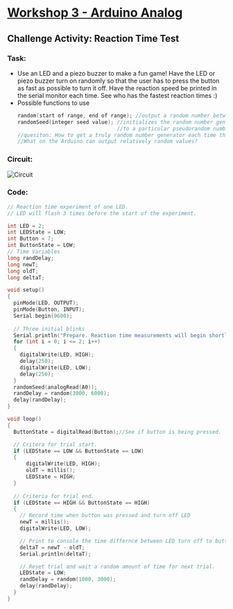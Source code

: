 # [Workshop 3 - Arduino Analog](https://bmesbuildteamucla.github.io/workshops/workshop-3--arduino-analog)

## Challenge Activity: Reaction Time Test

### Task:
* Use an LED and a piezo buzzer to make a fun game! Have the LED or piezo buzzer turn on randomly so that the user has to press the button as fast as possible to turn it off. Have the reaction speed be printed in the serial monitor each time. See who has the fastest reaction times :)
* Possible functions to use
  ```c++
  random(start of range, end of range); //output a random number between the defined range
  randomSeed(integer seed value); //initializes the random number generator, each seed value corresponds
                                  //to a particular pseudorandom number list
  //quesiton: How to get a truly random number generator each time the code is restarted?
  //What on the Arduino can output relatively random values?
  ```

### Circuit:
![Circuit](https://bmesbuildteamucla.github.io/workshops/workshop-3--arduino-analog/challenge-activity-2--reaction-time-test/W3ReactionTime_Circuit.png)
### Code:
```c++
// Reaction time experiment of one LED. 
// LED will flash 3 times before the start of the experiment.

int LED = 2;
int LEDState = LOW;
int Button = 7;
int ButtonState = LOW;
// Time Variables
long randDelay;
long newT;
long oldT;
long deltaT;

void setup() 
{
  pinMode(LED, OUTPUT); 
  pinMode(Button, INPUT);
  Serial.begin(9600);
  
  // Three initial blinks
  Serial.println("Prepare. Reaction time measurements will begin shortly!");
  for (int i = 0; i <= 2; i++) 
  {
    digitalWrite(LED, HIGH);
    delay(250);
    digitalWrite(LED, LOW);
    delay(250);
  }
  randomSeed(analogRead(A0));
  randDelay = random(3000, 6000);
  delay(randDelay);
}

void loop() 
{
  ButtonState = digitalRead(Button);//See if button is being pressed.

  // Critera for trial start.
  if (LEDState == LOW && ButtonState == LOW) 
  {
      digitalWrite(LED, HIGH);   
      oldT = millis();
      LEDState = HIGH;
  }
 
  // Criteria for trial end. 
  if (LEDState == HIGH && ButtonState == HIGH) 
  {
    // Record time when button was pressed and turn off LED
    newT = millis();
    digitalWrite(LED, LOW);   

    // Print to console the time differnce between LED turn off to button pressed.
    deltaT = newT - oldT;  
    Serial.println(deltaT);

    // Reset trial and wait a random amount of time for next trial.
    LEDState = LOW;
    randDelay = random(1000, 3000);
    delay(randDelay);
  }
}
```
